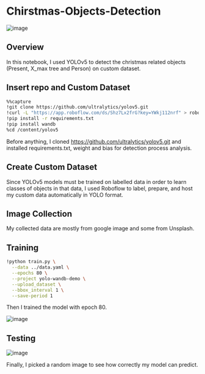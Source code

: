 # Chirstmas-Objects-Detection

![image](https://user-images.githubusercontent.com/87477460/162230899-68edd6f0-63ff-45bb-a8ac-4435ec3fb054.png)

## Overview
In this notebook, I used YOLOv5 to detect the christmas related objects (Present, X_max tree and Person) on custom dataset.

## Insert repo and Custom Dataset
```bash
%%capture
!git clone https://github.com/ultralytics/yolov5.git
!curl -L "https://app.roboflow.com/ds/Shz7Lx2frG?key=YWkj112nrf" > roboflow.zip; unzip -o roboflow.zip; rm roboflow.zip
!pip install -r requirements.txt
!pip install wandb
%cd /content/yolov5
```
Before anything, I cloned <a>https://github.com/ultralytics/yolov5.git</a> and installed requirements.txt, weight and bias for detection process analysis.

## Create Custom Dataset
Since YOLOv5 models must be trained on labelled data in order to learn classes of objects in that data, I used Roboflow to label, prepare, and host my custom data automatically in YOLO format.

## Image Collection
My collected data are mostly from google image and some from Unsplash.

## Training
```bash
!python train.py \
  --data ../data.yaml \
  --epochs 80 \
  --project yolo-wandb-demo \
  --upload_dataset \
  --bbox_interval 1 \
  --save-period 1
  ```
  Then I trained the model with epoch 80.
  
  ![image](https://user-images.githubusercontent.com/87477460/162229327-5d8c0f94-19ae-4459-8c1b-470ea35213fa.png)

## Testing

![image](https://user-images.githubusercontent.com/87477460/162224552-41c929a2-5637-49f3-8d0a-c734c113de9e.png)

Finally, I picked a random image to see how correctly my model can predict.


